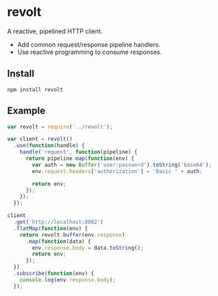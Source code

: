 # revolt

A reactive, pipelined HTTP client.

* Add common request/response pipeline handlers.
* Use reactive programming to consume responses.

## Install

```
npm install revolt
```

## Example

```js
var revolt = require('../revolt');

var client = revolt()
  .use(function(handle) {
    handle('request', function(pipeline) {
      return pipeline.map(function(env) {
        var auth = new Buffer('user:password').toString('base64');
        env.request.headers['authorization'] = 'Basic ' + auth;

        return env;
      });
    });
  });

client
  .get('http://localhost:8082')
  .flatMap(function(env) {
    return revolt.buffer(env.response)
      .map(function(data) {
        env.response.body = data.toString();
        return env;
      });
  })
  .subscribe(function(env) {
    console.log(env.response.body);
  });
```
